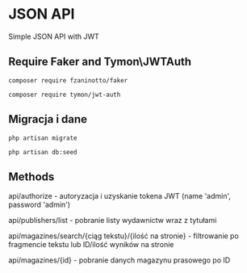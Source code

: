 # JSON API 
Simple JSON API with JWT 

## Require Faker and Tymon\JWTAuth
`composer require fzaninotto/faker`

`composer require tymon/jwt-auth`

## Migracja i dane
`php artisan migrate`

`php artisan db:seed`


## Methods

api/authorize - autoryzacja i uzyskanie tokena JWT (name 'admin', password 'admin')

api/publishers/list - pobranie listy wydawnictw wraz z tytułami

api/magazines/search/{ciąg tekstu}/{ilość na stronie} - filtrowanie po fragmencie tekstu lub ID/ilość wyników na stronie

api/magazines/{id} - pobranie danych magazynu prasowego po ID
